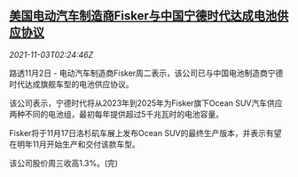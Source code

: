 <!--1635906663000-->
[美国电动汽车制造商Fisker与中国宁德时代达成电池供应协议](https://cn.reuters.com/article/amperex-fisker-deal-battery-1102-tues-idCNKBS2HO055)
------

<div><i>2021-11-03T02:24:46Z</i></div><p>路透11月2日 - 电动汽车制造商Fisker周二表示，该公司已与中国电池制造商宁德时代达成旗舰车型的电池供应协议。</p><p>该公司表示，宁德时代将从2023年到2025年为Fisker旗下Ocean SUV汽车供应两种不同的电池组，最初每年提供超过5千兆瓦时的电池容量。</p><p>Fisker将于11月17日洛杉矶车展上发布Ocean SUV的最终生产版本，并表示有望在明年11月开始生产和交付该款车型。</p><p>该公司股价周三收高1.3%。(完)</p>
